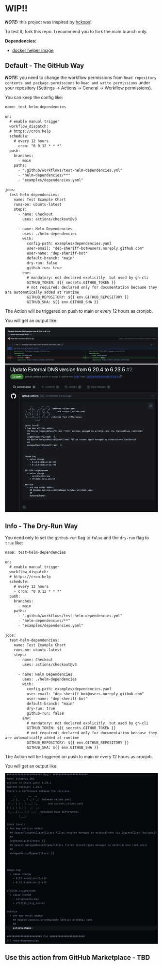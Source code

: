 # WIP!!

**_NOTE:_** this project was inspired by [hckops](https://github.com/hckops/actions)!

To test it, fork this repo. I recommend you to fork the main branch only.

**Dependencies:**

- [docker helper image](https://github.com/la-cc/helm-dependencies-update-helper)

## Default - The GitHub Way

**_NOTE:_** you need to change the workflow permissions from `Read repository contents and package permissions` to `Read and write permissions` under your repository (Settings -> Actions -> General -> Workflow permissions).

You can keep the config like:

```
name: test-helm-dependencies

on:
  # enable manual trigger
  workflow_dispatch:
  # https://cron.help
  schedule:
    # every 12 hours
    - cron: "0 0,12 * * *"
  push:
    branches:
      - main
    paths:
      - ".github/workflows/test-helm-dependencies.yml"
      - "helm-dependencies/**"
      - "examples/dependencies.yaml"

jobs:
  test-helm-dependencies:
    name: Test Example Chart
    runs-on: ubuntu-latest
    steps:
      - name: Checkout
        uses: actions/checkout@v3

      - name: Helm Dependencies
        uses: ./helm-dependencies
        with:
          config-path: examples/dependencies.yaml
          user-email: "dep-sheriff-bot@users.noreply.github.com"
          user-name: "dep-sheriff-bot"
          default-branch: "main"
          dry-run: false
          github-run: true
        env:
          # mandatory: not declared explicitly, but used by gh-cli
          GITHUB_TOKEN: ${{ secrets.GITHUB_TOKEN }}
          # not required: declared only for documentation because they are automatically added at runtime
          GITHUB_REPOSITORY: ${{ env.GITHUB_REPOSITORY }}
          GITHUB_SHA: ${{ env.GITHUB_SHA }}
```

The Action will be triggered on push to main or every 12 hours as cronjob.

You will get an output like:

![Update Version](images/github-1.png)
![Pull Request Text](images/github-0.png)

## Info - The Dry-Run Way

You need only to set the `github-run` flag to `false` and the `dry-run` flag to `true` like:

```
name: test-helm-dependencies

on:
  # enable manual trigger
  workflow_dispatch:
  # https://cron.help
  schedule:
    # every 12 hours
    - cron: "0 0,12 * * *"
  push:
    branches:
      - main
    paths:
      - ".github/workflows/test-helm-dependencies.yml"
      - "helm-dependencies/**"
      - "examples/dependencies.yaml"

jobs:
  test-helm-dependencies:
    name: Test Example Chart
    runs-on: ubuntu-latest
    steps:
      - name: Checkout
        uses: actions/checkout@v3

      - name: Helm Dependencies
        uses: ./helm-dependencies
        with:
          config-path: examples/dependencies.yaml
          user-email: "dep-sheriff-bot@users.noreply.github.com"
          user-name: "dep-sheriff-bot"
          default-branch: "main"
          dry-run: true
          github-run: false
        env:
          # mandatory: not declared explicitly, but used by gh-cli
          GITHUB_TOKEN: ${{ secrets.GITHUB_TOKEN }}
          # not required: declared only for documentation because they are automatically added at runtime
          GITHUB_REPOSITORY: ${{ env.GITHUB_REPOSITORY }}
          GITHUB_SHA: ${{ env.GITHUB_SHA }}
```

The Action will be triggered on push to main or every 12 hours as cronjob.

You will get an output like:

![Pull Request Text](images/dry-run-0.png)

## Use this action from GitHub Marketplace - TBD
